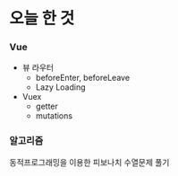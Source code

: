 # 오늘 한 것 

### Vue
- 뷰 라우터
    - beforeEnter, beforeLeave
    - Lazy Loading 
- Vuex
    - getter
    - mutations

### 알고리즘
동적프로그래밍을 이용한 피보나치 수열문제 풀기